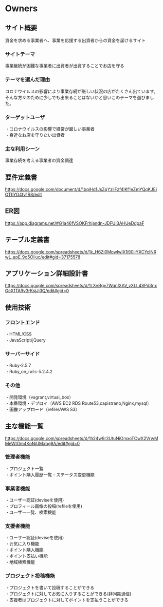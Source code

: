 # Owners

## サイト概要
資金を求める事業者へ、事業を応援する出資者からの資金を届けるサイト


### サイトテーマ
事業継続が困難な事業者に出資者が出資することでお店を守る


### テーマを選んだ理由
コロナウイルスの影響により事業存続が厳しい状況の店がたくさん出ています。  
そんな方々のために少しでも出来ることはないかと思いこのテーマを選びました。


### ターゲットユーザ
・コロナウイルスの影響で経営が厳しい事業者  
・身近なお店を守りたい出資者

### 主な利用シーン
事業存続を考える事業者の資金調達



## 要件定義書
https://docs.google.com/document/d/1bqiHd1JsZqYzliFzf4IKf1eZmYQqKJEiOThYO4tv1R8/edit


## ER図
https://app.diagrams.net/#G1a46fVSOKFrhjandn-JDFUl3AHUeDdpaF


## テーブル定義書
https://docs.google.com/spreadsheets/d/1k_H6Zi0MowlwlX1i90iiYXCYclNRwL_apE_9o5OIiuc/edit#gid=37175578


## アプリケーション詳細設計書
https://docs.google.com/spreadsheets/d/1LXvBgy7WqnIXAV_yXLL4SPd3nxGcX1TARv3rKsjJi3Q/edit#gid=0



## 使用技術

### フロントエンド
・HTML/CSS  
・JavaScript/jQuery  

### サーバーサイド
・Ruby-2.5.7  
・Ruby_on_rails-5.2.4.2  

### その他
・開発環境（vagrant,virtual_box）  
・本番環境・デプロイ（AWS EC2 RDS Route53,capistrano,Nginx,mysql）  
・画像アップロード（refile/AWS S3）  

## 主な機能一覧
https://docs.google.com/spreadsheets/d/1h24w8r3UtuNiOmxoTCwX2VrwMMeWtOm4KoNjUMxbg9A/edit#gid=0

### 管理者機能
・プロジェクト一覧  
・ポイント購入履歴一覧・ステータス変更機能  

### 事業者機能
・ユーザー認証(deviseを使用)  
・プロフィール画像の投稿(refileを使用)  
・ユーザー一覧、検索機能  

### 支援者機能
・ユーザー認証(deviseを使用)  
・お気に入り機能  
・ポイント購入機能  
・ポイント支払い機能  
・地域検索機能  

### プロジェクト投稿機能
・プロジェクトを書いて投稿することができる  
・プロジェクトに対してお気に入りすることができる(非同期通信)  
・支援者はプロジェクトに対してポイントを支払うことができる  





